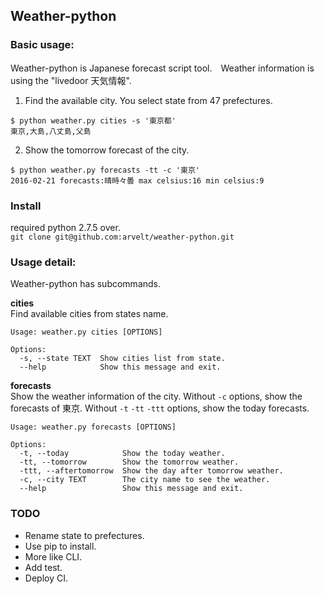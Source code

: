 Weather-python
---
### Basic usage:

Weather-python is Japanese forecast script tool.　Weather information is using the "livedoor 天気情報".

1. Find the available city. You select state from
47 prefectures.
```
$ python weather.py cities -s '東京都'
東京,大島,八丈島,父島
```

2. Show the tomorrow forecast of the city.
```
$ python weather.py forecasts -tt -c '東京'
2016-02-21 forecasts:晴時々曇 max celsius:16 min celsius:9
```

### Install
required python 2.7.5 over.  
`git clone git@github.com:arvelt/weather-python.git`


### Usage detail:

Weather-python has subcommands.

__cities__  
Find available cities from states name.
```
Usage: weather.py cities [OPTIONS]

Options:
  -s, --state TEXT  Show cities list from state.
  --help            Show this message and exit.
```

__forecasts__  
Show the weather information of the city. Without `-c` options, show the forecasts of 東京. Without `-t` `-tt` `-ttt` options, show the today forecasts.
```
Usage: weather.py forecasts [OPTIONS]

Options:
  -t, --today            Show the today weather.
  -tt, --tomorrow        Show the tomorrow weather.
  -ttt, --aftertomorrow  Show the day after tomorrow weather.
  -c, --city TEXT        The city name to see the weather.
  --help                 Show this message and exit.
```

### TODO
- Rename state to prefectures.
- Use pip to install.
- More like CLI.
- Add test.
- Deploy CI.
